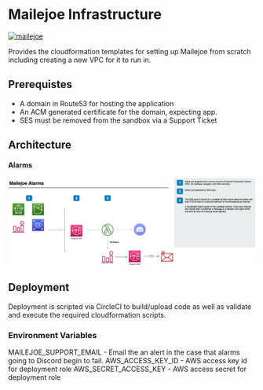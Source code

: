 # Mailejoe Infrastructure

[![mailejoe](https://circleci.com/gh/mailejoe/infrastructure.svg?style=svg)](LINK)

Provides the cloudformation templates for setting up Mailejoe from scratch including
creating a new VPC for it to run in.

## Prerequistes

- A domain in Route53 for hosting the application
- An ACM generated certificate for the domain, expecting app.<fqdn>
- SES must be removed from the sandbox via a Support Ticket

## Architecture

#### Alarms

![Alarms Architecture](assets/images/Alarms.png)

## Deployment

Deployment is scripted via CircleCI to build/upload code as well as validate and execute the
required cloudformation scripts.

### Environment Variables

MAILEJOE_SUPPORT_EMAIL - Email the an alert in the case that alarms going to Discord begin
to fail.
AWS_ACCESS_KEY_ID - AWS access key id for deployment role
AWS_SECRET_ACCESS_KEY - AWS access secret for deployment role
